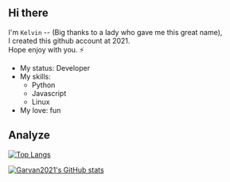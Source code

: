## Hi there

I'm `Kelvin` -- (Big thanks to a lady who gave me this great name),  
I created this github account at 2021.  
Hope enjoy with you. ⚡

- My status: Developer
- My skills: 
  - Python
  - Javascript
  - Linux
- My love: fun

## Analyze
[![Top Langs](https://github-readme-stats.vercel.app/api/top-langs/?username=garvan2021&size_weight=0.5&count_weight=0.5)](https://github.com/anuraghazra/github-readme-stats)

[![Garvan2021's GitHub stats](https://github-readme-stats.vercel.app/api?username=garvan2021)](https://github.com/anuraghazra/github-readme-stats)


<!--
**garvan2021/garvan2021** is a ✨ _special_ ✨ repository because its `README.md` (this file) appears on your GitHub profile.

Here are some ideas to get you started:

- 🔭 I’m currently working on ...
- 🌱 I’m currently learning ...
- 👯 I’m looking to collaborate on ...
- 🤔 I’m looking for help with ...
- 💬 Ask me about ...
- 📫 How to reach me: ...
- 😄 Pronouns: ...
- ⚡ Fun fact: ...
-->
